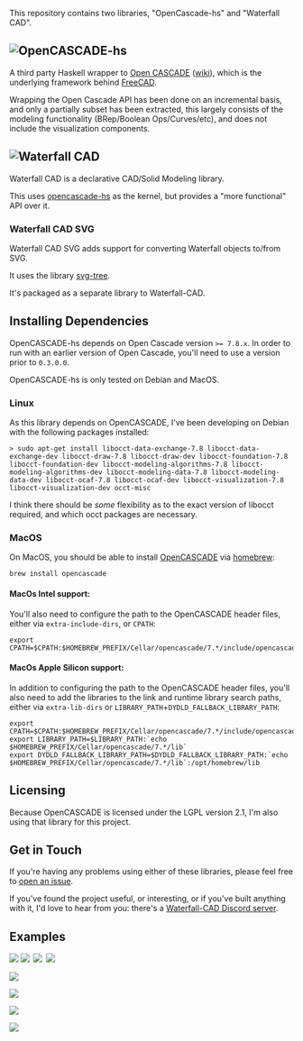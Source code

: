 This repository contains two libraries, "OpenCascade-hs" and "Waterfall CAD".

## ![OpenCASCADE-hs](images/logo/opencascade-hs-logo-name.svg)

A third party Haskell wrapper to [Open CASCADE](https://dev.opencascade.org) ([wiki](https://en.wikipedia.org/wiki/Open_Cascade_Technology)), which is the underlying framework behind [FreeCAD](https://www.freecad.org/).

Wrapping the Open Cascade API has been done on an incremental basis, and only a partially subset has been extracted, this largely consists of the modeling functionality (BRep/Boolean Ops/Curves/etc), and does not include the visualization components.

## ![Waterfall CAD](images/logo/waterfall-cad-logo-name.svg)

Waterfall CAD is a declarative CAD/Solid Modeling library.

This uses [opencascade-hs](https://hackage.haskell.org/package/opencascade-hs) as the kernel, but provides a "more functional" API over it.

### Waterfall CAD SVG

Waterfall CAD SVG adds support for converting Waterfall objects to/from SVG.

It uses the library [svg-tree](https://hackage.haskell.org/package/svg-tree).

It's packaged as a separate library to Waterfall-CAD.

## Installing Dependencies

OpenCASCADE-hs depends on Open Cascade version `>= 7.8.x`. In order to run with an earlier version of Open Cascade, you'll need to use a version prior to `0.3.0.0`.

OpenCASCADE-hs is only tested on Debian and MacOS. 

### Linux

As this library depends on OpenCASCADE, I've been developing on Debian with the following packages installed:

```
> sudo apt-get install libocct-data-exchange-7.8 libocct-data-exchange-dev libocct-draw-7.8 libocct-draw-dev libocct-foundation-7.8 libocct-foundation-dev libocct-modeling-algorithms-7.8 libocct-modeling-algorithms-dev libocct-modeling-data-7.8 libocct-modeling-data-dev libocct-ocaf-7.8 libocct-ocaf-dev libocct-visualization-7.8 libocct-visualization-dev occt-misc
```

I think there should be _some_ flexibility as to the exact version of libocct required, and which occt packages are necessary.

### MacOS

On MacOS, you should be able to install [OpenCASCADE](https://formulae.brew.sh/formula/opencascade) via [homebrew](https://brew.sh/):

```
brew install opencascade
```

#### MacOs Intel support:
You'll also need to configure the path to the OpenCASCADE header files, either via `extra-include-dirs`, or `CPATH`:

```
export CPATH=$CPATH:$HOMEBREW_PREFIX/Cellar/opencascade/7.*/include/opencascade/
```

#### MacOs Apple Silicon support:

In addition to configuring the path to the OpenCASCADE header files, you'll also need to add the libraries to the link and runtime library search paths, either via `extra-lib-dirs` or `LIBRARY_PATH`+`DYDLD_FALLBACK_LIBRARY_PATH`:
```
export CPATH=$CPATH:$HOMEBREW_PREFIX/Cellar/opencascade/7.*/include/opencascade/
export LIBRARY_PATH=$LIBRARY_PATH:`echo $HOMEBREW_PREFIX/Cellar/opencascade/7.*/lib`
export DYDLD_FALLBACK_LIBRARY_PATH=$DYDLD_FALLBACK_LIBRARY_PATH:`echo $HOMEBREW_PREFIX/Cellar/opencascade/7.*/lib`:/opt/homebrew/lib
```

## Licensing

Because OpenCASCADE is licensed under the LGPL version 2.1, I'm also using that library for this project.

## Get in Touch

If you're having any problems using either of these libraries, please feel free to [open an issue](https://github.com/joe-warren/opencascade-hs/issues).

If you've found the project useful, or interesting, or if you've built anything with it, I'd love to hear from you: there's a [Waterfall-CAD Discord server](https://discord.gg/aHfA4XKpyA).

## Examples 

[![](images/revolution.svg)](waterfall-cad-examples/src/RevolutionExample.hs)
[![](images/csg.svg)](waterfall-cad-examples/src/CsgExample.hs)
&ThinSpace;[![](images/sweep.svg)](waterfall-cad-examples/src/SweepExample.hs)
&ThinSpace;[![](images/bounding-boxes.svg)](waterfall-cad-examples/src/BoundingBoxExample.hs)

[![](images/gear.svg)](waterfall-cad-examples/src/GearExample.hs)

[![](images/offset.svg)](waterfall-cad-examples/src/OffsetExample.hs)

[![](images/text.svg)](waterfall-cad-examples/src/TextExample.hs)


[![](images/loft.svg)](waterfall-cad-examples/src/LoftExample.hs)
